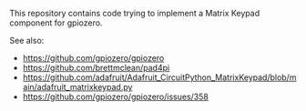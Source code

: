 This repository contains code trying to implement a Matrix Keypad component for gpiozero.

See also:

* https://github.com/gpiozero/gpiozero
* https://github.com/brettmclean/pad4pi
* https://github.com/adafruit/Adafruit_CircuitPython_MatrixKeypad/blob/main/adafruit_matrixkeypad.py
* https://github.com/gpiozero/gpiozero/issues/358
